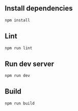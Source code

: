 ## Install dependencies

```sh
npm install
```

## Lint

```sh
npm run lint
```

## Run dev server

```sh
npm run dev
```

## Build

```sh
npm run build
```